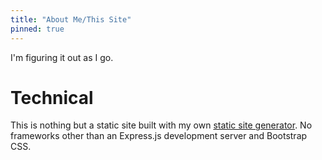```yaml
---
title: "About Me/This Site"
pinned: true
---
```


I'm figuring it out as I go.

# Technical

This is nothing but a static site built with my own [static site generator](https://github.com/joshuacerdenia/garden.cerdenia.com). No frameworks other than an Express.js development server and Bootstrap CSS.